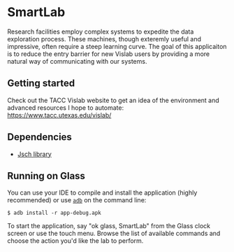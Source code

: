 SmartLab
=======

Research facilities employ complex systems to expedite the data exploration process. 
These machines, though exteremly useful and impressive, often require a steep learning curve. 
The goal of this applicaiton is to reduce the entry barrier for new Vislab users by providing
a more natural way of communicating with our systems.

## Getting started

Check out the TACC Vislab website to get an idea of the environment and advanced resources I hope to automate: https://www.tacc.utexas.edu/vislab/

## Dependencies

- [Jsch library](http://www.jcraft.com/jsch/)


## Running on Glass

You can use your IDE to compile and install the application (highly recommended) or use
[`adb`](https://developer.android.com/tools/help/adb.html)
on the command line:

    $ adb install -r app-debug.apk

To start the application, say "ok glass, SmartLab" from the Glass clock screen or use the touch menu. 
Browse the list of available commands and choose the action you'd like the lab to perform. 
